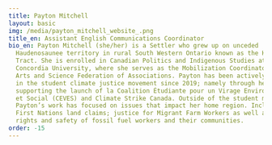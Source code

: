 ```yaml
---
title: Payton Mitchell
layout: basic
img: /media/payton_mitchell_website_.png
title_en: Assistant English Communications Coordinator
bio_en: Payton Mitchell (she/her) is a Settler who grew up on unceded
  Haudenosaunee territory in rural South Western Ontario known as the Haldimand
  Tract. She is enrolled in Canadian Politics and Indigenous Studies at
  Concordia University, where she serves as the Mobilization Coordinator for the
  Arts and Science Federation of Associations. Payton has been actively involved
  in the student climate justice movement since 2019; namely through her work
  supporting the launch of la Coalition Étudiante pour un Virage Environnemental
  et Social (CEVES) and Climate Strike Canada. Outside of the student movement,
  Payton’s work has focused on issues that impact her home region. Including
  First Nations land claims; justice for Migrant Farm Workers as well as the
  rights and safety of fossil fuel workers and their communities.
order: -15
---
```

